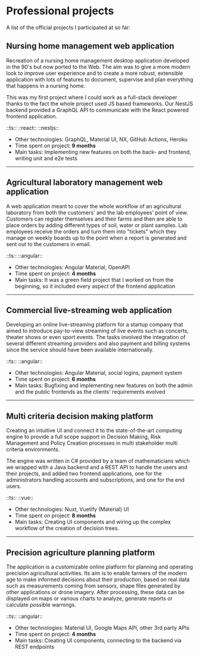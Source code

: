 # Professional projects

A list of the official projects I participated at so far:

## Nursing home management web application

Recreation of a nursing home management desktop application developed in the 90's but now ported to the Web. The aim was to give a more modern look to improve user experience and to create a more robust, extensible application with lots of features to document, supervise and plan everything that happens in a nursing home. 

This was my first project where I could work as a full-stack developer thanks to the fact the whole project used JS based frameworks. Our NestJS backend provided a GraphQL API to communicate with the React powered frontend application.

::ts:: ::react:: ::nestjs::

- Other technologies: GraphQL, Material UI, NX, GitHub Actions, Heroku
- Time spent on project: **9 months**
- Main tasks: Implementing new features on both the back- and frontend, writing unit and e2e tests

---
## Agricultural laboratory management web application

A web application meant to cover the whole workflow of an agricultural laboratory from both the customers' and the lab employees' point of view. Customers can register themselves and their farms and then are able to place orders by adding different types of soil, water or plant samples. Lab employees receive the orders and turn them into "tickets" which they manage on weekly boards up to the point when a report is generated and sent out to the customers in email.

::ts:: ::angular:: 

- Other technologies: Angular Material, OpenAPI
- Time spent on project: **4 months**
- Main tasks: It was a green field project that I worked on from the beginning, so it included every aspect of the frontend application

---
## Commercial live-streaming web application

Developing an online live-streaming platform for a startup company that aimed to introduce pay-to-view streaming of live events such as concerts, theater shows or even sport events. The tasks involved the integration of several different streaming providers and also payment and billing systems since the service should have been available internationally. 

::ts:: ::angular:: 

- Other technologies: Angular Material, social logins, payment system
- Time spent on project: **6 months**
- Main tasks: Bugfixing and implementing new features on both the admin and the public frontends as the clients' requirements evolved

---
## Multi criteria decision making platform

Creating an intuitive UI and connect it to the state-of-the-art computing engine to provide a full scope support in Decision Making, Risk Management and Policy Creation processes in multi stakeholder multi criteria environments.

The engine was written in C# provided by a team of mathematicians which we wrapped with a Java backend and a REST API to handle the users and their projects, and added two frontend applications, one for the administrators handling accounts and subscriptions, and one for the end users.

::ts:: ::vue::

- Other technologies: Nuxt, Vuetify (Material) UI
- Time spent on project: **8 months**
- Main tasks: Creating UI components and wiring up the complex workflow of the creation of decision trees.

---
## Precision agriculture planning platform

The application is a customizable online platform for planning and operating precision agricultural activities. Its aim is to enable farmers of the modern age to make informed decisions about their production, based on real data such as measurements coming from sensors, shape files generated by other applications or drone imagery. After processing, these data can be displayed on maps or various charts to analyze, generate reports or calculate possible warnings. 

::ts:: ::angular:: 

- Other technologies: Material UI, Google Maps API, other 3rd party APIs
- Time spent on project: **4 months**
- Main tasks: Creating UI components, connecting to the backend via REST endpoints
